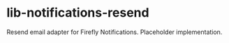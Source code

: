 # lib-notifications-resend

Resend email adapter for Firefly Notifications. Placeholder implementation.
